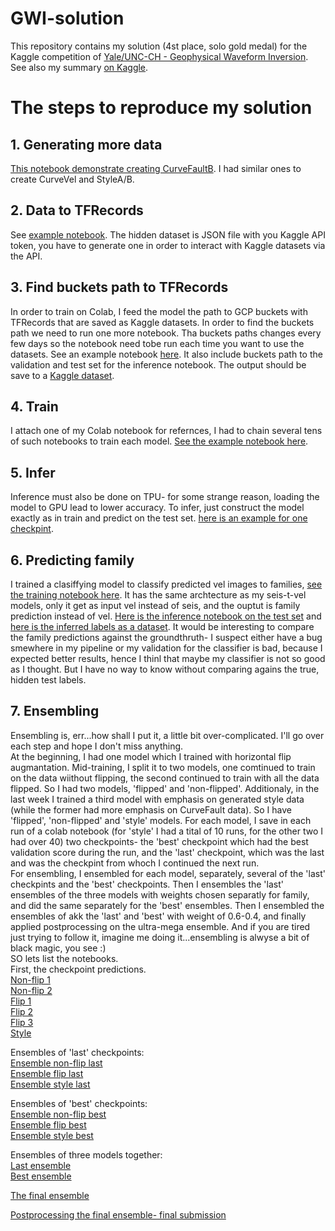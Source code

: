# GWI-solution
This repository contains my solution (4st place, solo gold medal) for the Kaggle competition of [Yale/UNC-CH - Geophysical Waveform Inversion](https://www.kaggle.com/competitions/waveform-inversion). See also my summary [on Kaggle](https://www.kaggle.com/competitions/waveform-inversion/discussion/587500).  
# The steps to reproduce my solution  
## 1. Generating more data
[This notebook demonstrate creating CurveFaultB](https://www.kaggle.com/code/shlomoron/gwi-generate-cfb-public). I had similar ones to create CurveVel and StyleA/B.
## 2. Data to TFRecords
See [example notebook](https://www.kaggle.com/code/shlomoron/gwi-tfrecs-cfb). The hidden dataset is JSON file with you Kaggle API token, you have to generate one in order to interact with Kaggle datasets via the API.  
## 3. Find buckets path to TFRecords
In order to train on Colab, I feed the model the path to GCP buckets with TFRecords that are saved as Kaggle datasets. In order to find the buckets path we need to run one more notebook. Tha buckets paths changes every few days so the notebook need tobe run each time you want to use the datasets. See an example notebook [here](https://www.kaggle.com/code/shlomoron/gwi-gcp-path-tfrecs-x-cmprsd-val-f32). It also include buckets path to the validation and test set for the inference notebook. The output should be save to a [Kaggle dataset](https://www.kaggle.com/datasets/shlomoron/gwi-gcp-path-tfrecs-x-cmprsd-val-f32-ds).  
## 4. Train
I attach one of my Colab notebook for refernces, I had to chain several tens of such notebooks to train each model. [See the example notebook here](https://colab.research.google.com/drive/1kshcWCi8hbZtJVijVv2pez9PvAmxGjR_?usp=drive_link).   
## 5. Infer
Inference must also be done on TPU- for some strange reason, loading the model to GPU lead to lower accuracy. To infer, just construct the model exactly as in train and predict on the test set. [here is an example for one checkpint](https://colab.research.google.com/drive/1EuTwKgrXDsfE8yNLfgWcR7FMynUhTiwx?usp=sharing).  
## 6. Predicting family
I trained a clasiffying model to classify predicted vel images to families, [see the training notebook here](https://www.kaggle.com/code/shlomoron/gwi-classifier-1). It has the same archtecture as my seis-t-vel models, only it get as input vel instead of seis, and the ouptut is family prediction instead of vel. [Here is the inference notebook on the test set](https://www.kaggle.com/code/shlomoron/gwi-classifier-1-infer) and [here is the inferred labels as a dataset](https://www.kaggle.com/datasets/shlomoron/gwi-test-labels). It would be interesting to compare the family predictions against the groundthruth- I suspect either have a bug smewhere in my pipeline or my validation for the classifier is bad, because I expected better results, hence I thinl that maybe my classifier is not so good as I thought. But I have no way to know without comparing agains the true, hidden test labels.
## 7. Ensembling
Ensembling is, err...how shall I put it, a little bit over-complicated. I'll go over each step and hope I don't miss anything.  
At the beginning, I had one model which I trained with horizontal flip augmantation. Mid-training, I split it to two models, one comtinued to train on the data wiithout flipping, the second continued to train with all the data flipped. So I had two models, 'flipped' and 'non-flipped'. Additionaly, in the last week I trained a third model with emphasis on generated style data (while the former had more emphasis on CurveFault data). So I have 'flipped', 'non-flipped' and 'style' models. For each model, I save in each run of a colab notebook (for 'style' I had a tital of 10 runs, for the other two I had over 40) two checkpoints- the 'best' checkpoint which had the best validation score during the run, and the 'last' checkpoint, which was the last and was the checkpint from whoch I continued the next run.  
For ensembling, I ensembled for each model, separately, several of the 'last' checkpints and the 'best' checkpoints. Then I ensembles the 'last' ensembles of the three models with weights chosen separatly for family, and did the same separately for the 'best' ensembles. Then I ensembled the ensembles of akk the 'last' and 'best' with weight of 0.6-0.4, and finally applied postprocessing on the ultra-mega ensemble. And if you are tired just trying to follow it, imagine me doing it...ensembling is alwyse a bit of black magic, you see :)  
SO lets list the notebooks.  
First, the checkpoint predictions.  
[Non-flip 1](https://www.kaggle.com/code/shlomoron/gwi-preds-32-36-ds-to-notebook)  
[Non-flip 2](https://www.kaggle.com/code/shlomoron/gwi-preds-37-52-ds-to-notebook)  
[Flip 1](https://www.kaggle.com/code/shlomoron/gwi-preds-32-36-flip-ds-to-notebook)  
[Flip 2](https://www.kaggle.com/code/shlomoron/gwi-preds-37-42-flip-ds-to-notebook)  
[Flip 3](https://www.kaggle.com/code/shlomoron/gwi-preds-43-45-flip-ds-to-notebook)  
[Style](https://www.kaggle.com/code/shlomoron/gwi-preds-6-10-style-ds-to-notebook)  

Ensembles of 'last' checkpoints:  
[Ensemble non-flip last](https://www.kaggle.com/code/shlomoron/gwi-val-ensemble-noflip)  
[Ensemble flip last](https://www.kaggle.com/code/shlomoron/gwi-val-ensemble-flip)  
[Ensemble style last](https://www.kaggle.com/code/shlomoron/gwi-val-ensemble-style)  

Ensembles of 'best' checkpoints:  
[Ensemble non-flip best](https://www.kaggle.com/code/shlomoron/gwi-val-ensemble-noflip-best)  
[Ensemble flip best](https://www.kaggle.com/code/shlomoron/gwi-val-ensemble-flip-best)  
[Ensemble style best](https://www.kaggle.com/code/shlomoron/gwi-val-ensemble-style-best)  

Ensembles of three models together:  
[Last ensemble](https://www.kaggle.com/code/shlomoron/gwi-ensemble-flip-noflip-style)  
[Best ensemble](https://www.kaggle.com/code/shlomoron/gwi-ensemble-flip-noflip-style-best)  

[The final ensemble](https://www.kaggle.com/code/shlomoron/gwi-ensemble-best-nobest-w-style-4-6-weights/notebook)  

[Postprocessing the final ensemble- final submission](https://www.kaggle.com/code/shlomoron/gwi-ensemble-postprocessing-2/notebook)  




